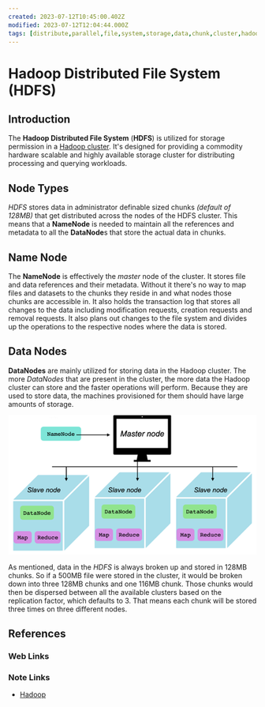 ```yaml
---
created: 2023-07-12T10:45:00.402Z
modified: 2023-07-12T12:04:44.000Z
tags: [distribute,parallel,file,system,storage,data,chunk,cluster,hadoop,pcde,module18]
---
```

# Hadoop Distributed File System (HDFS)

## Introduction

The **Hadoop Distributed File System** (**HDFS**) is utilized for
storage permission in a [Hadoop cluster][-hadoop].
It's designed for providing a commodity hardware scalable and
highly available storage cluster for
distributing processing and querying workloads.

## Node Types

*HDFS* stores data in administrator definable sized chunks *(default of 128MB)*
that get distributed across the nodes of the HDFS cluster.
This means that a **NameNode** is needed to maintain all the references and
metadata to all the **DataNode**s that store the actual data in chunks.

## Name Node

The **NameNode** is effectively the *master* node of the cluster.
It stores file and data references and their metadata.
Without it there's no way to map files and datasets to the chunks they reside in
and what nodes those chunks are accessible in.
It also holds the transaction log that stores all changes to the data including
modification requests, creation requests and removal requests.
It also plans out changes to the file system and divides up the operations to
the respective nodes where the data is stored.

## Data Nodes

**DataNodes** are mainly utilized for storing data in the Hadoop cluster.
The more *DataNodes* that are present in the cluster,
the more data the Hadoop cluster can store and the faster operations will perform.
Because they are used to store data,
the machines provisioned for them should have large amounts of storage.

![System diagram of HDFS](hdfs-node-diagram.png)

As mentioned, data in the *HDFS* is always broken up and stored in 128MB chunks.
So if a 500MB file were stored in the cluster,
it would be broken down into three 128MB chunks and one 116MB chunk.
Those chunks would then be dispersed between all the available clusters based on
the replication factor, which defaults to 3.
That means each chunk will be stored three times on three different nodes.

## References

### Web Links

<!-- Hidden References -->

### Note Links

* [Hadoop][-hadoop]

<!-- Hidden References -->
[-hadoop]: hadoop.md "Hadoop"
